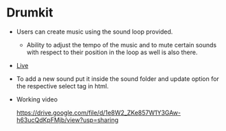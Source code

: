 # Drumkit

- Users can create music using the sound loop provided.
  - Ability to adjust the tempo of the music and to mute certain sounds with respect to their position in the loop as well is also there.
- [Live](https://cchiragjain.github.io/drumkit/)
- To add a new sound put it inside the sound folder and update option for the respective select tag in html.
- Working video
  <!-- Embed a youtube video -->

  https://drive.google.com/file/d/1e8W2_ZKe857W1Y3GAw-h63ucQdKpFMjb/view?usp=sharing
